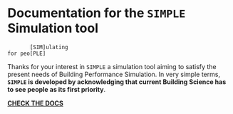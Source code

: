 # Documentation for the `SIMPLE` Simulation tool

```
       [SIM]ulating
for peo[PLE]
```

Thanks for your interest in `SIMPLE` a simulation tool aiming to
satisfy the present needs of Building Performance Simulation. In very simple
terms, **`SIMPLE` is developed by acknowledging that current Building Science
has to see people as its first priority**.

 [**CHECK THE DOCS**](https://germolinal.github.io/simple_docs/)
